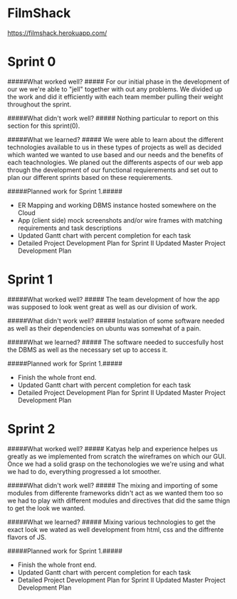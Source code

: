 # FilmShack

https://filmshack.herokuapp.com/


# Sprint 0

#####What worked well? #####
For our initial phase in the development of our we we're able to "jell" together with out any problems.
We divided up the work and did it efficiently with each team member pulling their weight throughout the
sprint.

#####What didn't work well? #####
 Nothing particular to report on this section for this sprint(0).
 
#####What we learned? #####
We were able to learn about the different technologies available to us in these types of projects as well
as decided which wanted we wanted to use based and our needs and the benefits of each teachnologies. We 
planed out the differents aspects of our web app through the development of our functional requierements
and set out to plan our different sprints based on these requierements.

#####Planned work for Sprint 1.#####
* ER Mapping and working DBMS instance hosted somewhere on the Cloud
* App (client side) mock screenshots and/or wire frames with matching
requirements and task descriptions
* Updated Gantt chart with percent completion for each task
* Detailed Project Development Plan for Sprint II
Updated Master Project Development Plan

# Sprint 1

#####What worked well? #####
The team development of how the app was supposed to look went great as well as our division of work.

#####What didn't work well? #####
 Instalation of some software needed as well as their dependencies on ubuntu was somewhat of a pain.
 
#####What we learned? #####
The software needed to succesfully host the DBMS as well as the necessary set up to access it.

#####Planned work for Sprint 1.#####
* Finish the whole front end.
* Updated Gantt chart with percent completion for each task
* Detailed Project Development Plan for Sprint II
Updated Master Project Development Plan

# Sprint 2

#####What worked well? #####
Katyas help and experience helpes us greatly as we implemented from scratch the wireframes on which our GUI. 
Once we had a solid grasp on the techonologies we we're using and what we had to do, everything progressed a lot smoother.

#####What didn't work well? #####
 The mixing and importing of some modules from differente frameworks didn't act as we wanted them too so we had to play with different modules and directives that did the same thign to get the look we wanted.
 
#####What we learned? #####
Mixing various technologies to get the exact look we wated as well development from html, css and the diffrente flavors of JS.

#####Planned work for Sprint 1.#####
* Finish the whole front end.
* Updated Gantt chart with percent completion for each task
* Detailed Project Development Plan for Sprint II
Updated Master Project Development Plan
